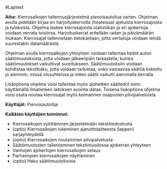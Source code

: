 #Laptest

**Aihe:** Kierrosaikojen tallennusjärjestelmä pienoisautoilua varten. Ohjelman avulla pidetään kirjaa eri harjoituskerroilla (heateissa) ajetuista kierrosajoista ja tuloksista. Ohjelma laskee kierrosajoista statistiikan ja eri ajokertoja voidaan verrata toisiinsa. Harjoituskerrat eritellään radan ja päivämäärän mukaan. Kierrosajat tallennetaan tietokantaan, jotta vertailuja voidaan tehdä suurestakin datamäärästä.

Ohjelman avulla kierrosaikojen yhteyteen voidaan tallentaa tiedot auton säätömuutoksista, jotta voidaan jälkeenpäin tarkastella, kuinka säätömuutokset vaikuttivat suoritukseen. Säätömuutoksiin voidaan kohdistaa tekstihaku, jotta voidaan tarkistaa, onko vastaavaa säätöä kokeiltu jo aiemmin, missä olosuhteissa ja miten säätö vaikutti aiemmalla kerralla.

Lisäoptiona ohjelma voisi tallentaa myös ajohetken säätiedot esim. käyttämällä ilmatieteen laitoksen avointa dataa. Toisena lisäoptiona ohjelma voisi osata noutaa kierrosajat myös kolmannen osapuolen pilvipalveluista.

**Käyttäjät:** Pienoisautoilija

**Kaikkien käyttäjien toiminnot:**
* Kierrosaikojen syöttäminen järjestelmään tekstitiedostosta
* (optio) Kierrosaikojen lukeminen ajanottolaitteesta (lapperi) sarjayhteydellä
* (optio) Kierrosaikojen noutaminen pilvipalvelusta
* Säätömuutosten tallentaminen tekstimuodossa ajokerran yhteyteen
* Vanhojen ajokertojen kierrosaikojen selaus
* Parhaimpien kierrosaikojen näyttäminen
* (optio) Haku säätömuutoksista
